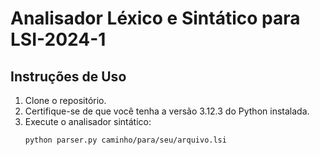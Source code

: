 # Analisador Léxico e Sintático para LSI-2024-1

## Instruções de Uso

1. Clone o repositório.
2. Certifique-se de que você tenha a versão 3.12.3 do Python instalada.
3. Execute o analisador sintático:
   ```sh
   python parser.py caminho/para/seu/arquivo.lsi
   ```
